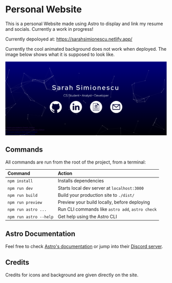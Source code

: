 # Personal Website
This is a personal Website made using Astro to display and link my resume and socials. Currently a work in progress!

Currently depoloyed at: https://sarahsimionescu.netlify.app/

Currently the cool animated background does not work when deployed. The image below shows what it is supposed to look like.

![Latest screenshot of what the website looks like](./screenshot_for_readme.png)

## Commands

All commands are run from the root of the project, from a terminal:

| Command                | Action                                           |
| :--------------------- | :----------------------------------------------- |
| `npm install`          | Installs dependencies                            |
| `npm run dev`          | Starts local dev server at `localhost:3000`      |
| `npm run build`        | Build your production site to `./dist/`          |
| `npm run preview`      | Preview your build locally, before deploying     |
| `npm run astro ...`    | Run CLI commands like `astro add`, `astro check` |
| `npm run astro --help` | Get help using the Astro CLI                     |

## Astro Documentation

Feel free to check [Astro's documentation](https://docs.astro.build) or jump into their [Discord server](https://astro.build/chat).


## Credits
Credits for icons and background are given directly on the site.

